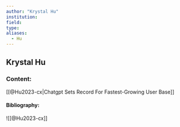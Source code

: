 ```yaml
---
author: "Krystal Hu"
institution:
field:
type:
aliases:
  - Hu
---
```


## Krystal Hu

### Content:
[[@Hu2023-cx|Chatgpt Sets Record For Fastest-Growing User Base]]

#### Bibliography:

![[@Hu2023-cx]]